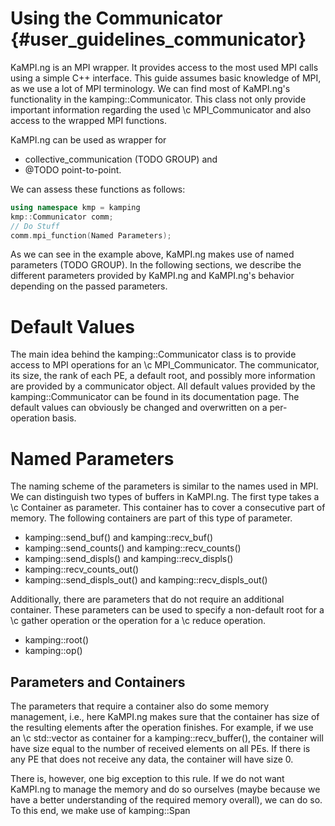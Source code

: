 Using the Communicator {#user_guidelines_communicator}
============
KaMPI.ng is an MPI wrapper. It provides access to the most used MPI calls using a simple C++ interface.
This guide assumes basic knowledge of MPI, as we use a lot of MPI terminology.
We can find most of KaMPI.ng's functionality in the kamping::Communicator. 
This class not only provide important information regarding the used \c MPI_Communicator and also access to the wrapped MPI functions.

KaMPI.ng can be used as wrapper for
- collective_communication (TODO GROUP) and
- @TODO point-to-point.

We can assess these functions as follows:
```cpp
using namespace kmp = kamping
kmp::Communicator comm;
// Do Stuff
comm.mpi_function(Named Parameters);
```
As we can see in the example above, KaMPI.ng makes use of named parameters (TODO GROUP).
In the following sections, we describe the different parameters provided by KaMPI.ng and KaMPI.ng's behavior depending on the passed parameters.

# Default Values
The main idea behind the kamping::Communicator class is to provide access to MPI operations for an \c MPI_Communicator.
The communicator, its size, the rank of each PE, a default root, and possibly more information are provided by a communicator object.
All default values provided by the kamping::Communicator can be found in its documentation page.
The default values can obviously be changed and overwritten on a per-operation basis.

# Named Parameters
The naming scheme of the parameters is similar to the names used in MPI.
We can distinguish two types of buffers in KaMPI.ng.
The first type takes a \c Container as parameter.
This container has to cover a consecutive part of memory.
The following containers are part of this type of parameter.

- kamping::send_buf() and kamping::recv_buf()
- kamping::send_counts() and kamping::recv_counts()
- kamping::send_displs() and kamping::recv_displs()
- kamping::recv_counts_out()
- kamping::send_displs_out() and kamping::recv_displs_out()

Additionally, there are parameters that do not require an additional container.
These parameters can be used to specify a non-default root for a \c gather operation or the operation for a \c reduce operation.
- kamping::root()
- kamping::op()

## Parameters and Containers
The parameters that require a container also do some memory management, i.e., here KaMPI.ng makes sure that the container has size of the resulting elements after the operation finishes.
For example, if we use an \c std::vector as container for a kamping::recv_buffer(), the container will have size equal to the number of received elements on all PEs.
If there is any PE that does not receive any data, the container will have size 0.

There is, however, one big exception to this rule.
If we do not want KaMPI.ng to manage the memory and do so ourselves (maybe because we have a better understanding of the required memory overall), we can do so.
To this end, we make use of kamping::Span

